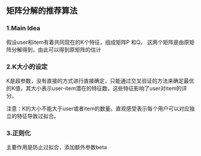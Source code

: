 ## 矩阵分解的推荐算法

### 1.Main Idea

假设user和item有着共同现在的K个特征，组成矩阵P 和Q， 这两个矩阵是由原矩阵分解得到，由此可以得到原矩阵的估计



 ### 2.K大小的设定

K是超参数，没有直接的方式进行直接确定，只能通过交叉验证的方法来确定最优的K值，其大小表示user-item潜在的特征数，这些特征影响了user对item的评分。

注意：K的大小不能大于user或者item的数量。直观感受表示每个用户可以对应独立的特征导致过拟合。



### 3.正则化

主要作用是防止过拟合，添加额外参数beta



